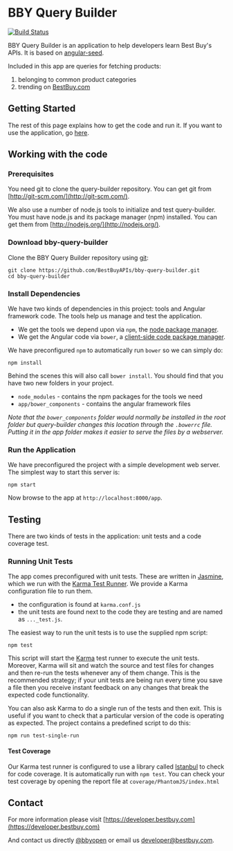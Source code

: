 # BBY Query Builder

[![Build Status](https://travis-ci.org/BestBuyAPIs/bby-query-builder.svg)](https://travis-ci.org/BestBuyAPIs/bby-query-builder)

BBY Query Builder is an application to help developers learn Best Buy's APIs. It is based on [angular-seed](https://github.com/angular/angular-seed).

Included in this app are queries for fetching products:

1. belonging to common product categories
1. trending on [BestBuy.com](www.bestbuy.com)

## Getting Started

The rest of this page explains how to get the code and run it. If you want to use the application, go [here](http://bestbuyapis.github.io/bby-query-builder).

## Working with the code
### Prerequisites

You need git to clone the query-builder repository. You can get git from
[http://git-scm.com/](http://git-scm.com/).

We also use a number of node.js tools to initialize and test query-builder. You must have node.js and
its package manager (npm) installed. You can get them from [http://nodejs.org/](http://nodejs.org/).

### Download bby-query-builder

Clone the BBY Query Builder repository using [git][git]:

```
git clone https://github.com/BestBuyAPIs/bby-query-builder.git
cd bby-query-builder
```

### Install Dependencies

We have two kinds of dependencies in this project: tools and Angular framework code. The tools help
us manage and test the application.

* We get the tools we depend upon via `npm`, the [node package manager][npm].
* We get the Angular code via `bower`, a [client-side code package manager][bower].

We have preconfigured `npm` to automatically run `bower` so we can simply do:

```
npm install
```

Behind the scenes this will also call `bower install`. You should find that you have two new
folders in your project.

* `node_modules` - contains the npm packages for the tools we need
* `app/bower_components` - contains the angular framework files

*Note that the `bower_components` folder would normally be installed in the root folder but
query-builder changes this location through the `.bowerrc` file. Putting it in the app folder makes
it easier to serve the files by a webserver.*

### Run the Application

We have preconfigured the project with a simple development web server. The simplest way to start
this server is:

```
npm start
```

Now browse to the app at `http://localhost:8000/app`.

## Testing

There are two kinds of tests in the application: unit tests and a code coverage test.

### Running Unit Tests

The app comes preconfigured with unit tests. These are written in
[Jasmine][jasmine], which we run with the [Karma Test Runner][karma]. We provide a Karma
configuration file to run them.

* the configuration is found at `karma.conf.js`
* the unit tests are found next to the code they are testing and are named as `..._test.js`.

The easiest way to run the unit tests is to use the supplied npm script:

```
npm test
```

This script will start the [Karma][karma] test runner to execute the unit tests. Moreover, Karma will sit and
watch the source and test files for changes and then re-run the tests whenever any of them change.
This is the recommended strategy; if your unit tests are being run every time you save a file then
you receive instant feedback on any changes that break the expected code functionality.

You can also ask Karma to do a single run of the tests and then exit. This is useful if you want to
check that a particular version of the code is operating as expected. The project contains a
predefined script to do this:

```
npm run test-single-run
```
#### Test Coverage
Our Karma test runner is configured to use a library called [Istanbul][istanbul] to check for code coverage. It is automatically run with `npm test`. You can check your test coverage by opening the report file at `coverage/PhantomJS/index.html`

## Contact

For more information please visit [https://developer.bestbuy.com](https://developer.bestbuy.com)

And contact us directly [@bbyopen](https://twitter.com/bbyopen) or email us [developer@bestbuy.com](mailto:developer@bestbuy.com).


[angular]: http://angularjs.org/
[git]: http://git-scm.com/
[bower]: http://bower.io
[npm]: https://www.npmjs.org/
[node]: http://nodejs.org
[jasmine]: http://jasmine.github.io
[karma]: http://karma-runner.github.io
[grunt]: http://gruntjs.com/
[zeroclipboard]: https://github.com/zeroclipboard/zeroclipboard
[istanbul]: https://gotwarlost.github.io/istanbul/
